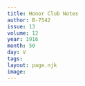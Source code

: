 ```yaml
---
title: Honor Club Notes
author: B-7542
issue: 13
volume: 12
year: 1916
month: 50
day: V
tags:
layout: page.njk
image:
---
```



